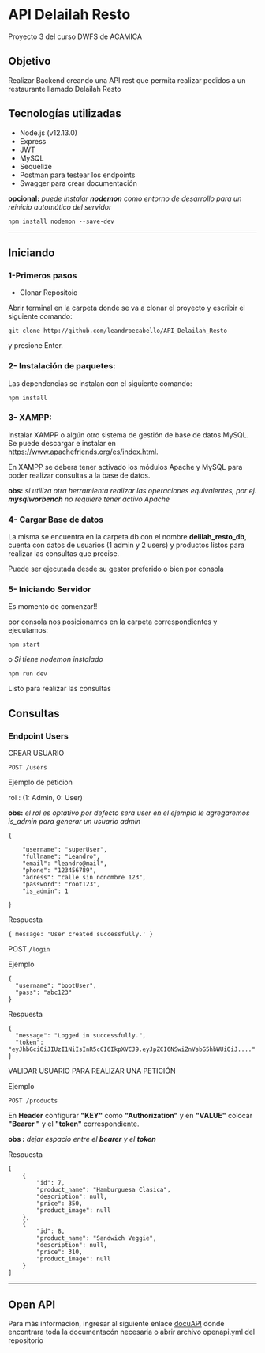 # API Delailah Resto 
Proyecto 3 del curso DWFS de ACAMICA 

## Objetivo
Realizar Backend creando una API rest que permita realizar pedidos a un restaurante llamado Delailah Resto
## Tecnologías utilizadas
* Node.js (v12.13.0)
* Express
* JWT 
* MySQL
* Sequelize
* Postman para testear los endpoints
* Swagger para crear documentación

**opcional:** _puede instalar **nodemon** como entorno de desarrollo para un reinicio automático del servidor_
  
  `npm install nodemon --save-dev`
  
---

## Iniciando
### 1-Primeros pasos
* Clonar Repositoio

Abrir terminal en la carpeta donde se va a clonar el proyecto y escribir el siguiente comando: 

`git clone http://github.com/leandroecabello/API_Delailah_Resto `

y presione Enter.

### 2- Instalación de paquetes:

Las dependencias se instalan con el siguiente comando:

`npm install`

### 3- XAMPP:

Instalar XAMPP o algún otro sistema de gestión de base de datos MySQL. Se puede descargar e instalar en https://www.apachefriends.org/es/index.html.

En XAMPP se debera tener activado los módulos Apache y MySQL para poder realizar consultas a la base de datos. 

**obs:** _si utiliza otra herramienta realizar las operaciones equivalentes, por ej. **mysqlworbench** no requiere tener activo Apache_  

### 4- Cargar Base de datos

La misma se encuentra en la carpeta db con el nombre **delilah_resto_db**, cuenta con datos de usuarios (1 admin y 2 users) y productos
listos para realizar las consultas que precise. 

Puede ser ejecutada desde su gestor preferido o bien por consola

### 5- Iniciando Servidor

Es momento de comenzar!! 

por consola nos posicionamos en la carpeta correspondientes y ejecutamos:

  `npm start`

o _Si tiene nodemon instalado_

  `npm run dev`       

Listo para realizar las consultas

## Consultas

### Endpoint Users
CREAR USUARIO

`POST /users`

Ejemplo de peticion

rol : (1: Admin, 0: User)

**obs:** _el rol es optativo por defecto sera user en el ejemplo le agregaremos is_admin para generar un usuario admin_

```
{  

    "username": "superUser",
    "fullname": "Leandro",  
    "email": "leandro@mail",  
    "phone": "123456789",
    "adress": "calle sin nonombre 123",
    "password": "root123",
    "is_admin": 1                  

}
```

Respuesta

```
{ message: 'User created successfully.' }
```

POST `/login`

Ejemplo

```
{  
  "username": "bootUser",
  "pass": "abc123"                
}
```

Respuesta

```
{
  "message": "Logged in successfully.",
  "token": "eyJhbGciOiJIUzI1NiIsInR5cCI6IkpXVCJ9.eyJpZCI6NSwiZnVsbG5hbWUiOiJ...."
}
```

VALIDAR USUARIO PARA REALIZAR UNA PETICIÓN 

Ejemplo

`POST /products`


En **Header** configurar **"KEY"** como **"Authorization"** y en **"VALUE"** colocar **"Bearer "** y el **"token"** correspondiente.

**obs :** _dejar espacio entre el **bearer** y el **token**_

Respuesta


```
[
    {
        "id": 7,
        "product_name": "Hamburguesa Clasica",
        "description": null,
        "price": 350,
        "product_image": null
    },
    {
        "id": 8,
        "product_name": "Sandwich Veggie",
        "description": null,
        "price": 310,
        "product_image": null
    }
]    
```
---

## Open API

Para más información, ingresar al siguiente enlace [docuAPI](https://app.swaggerhub.com/apis/leandroecabello/DelilahRestoAPI/1.0.0) donde encontrara toda la documentacón necesaria o abrir archivo openapi.yml del repositorio

